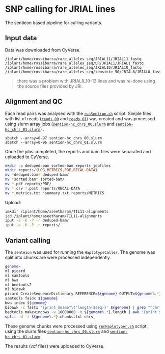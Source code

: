 # SNP calling for JRIAL lines

The sentieon based pipeline for calling variants.

## Input data

Data was downloaded from CyVerse.

```
/iplant/home/rossibarra/rare_alleles_seq/JRIAL11/JRIAL11_fastq
/iplant/home/rossibarra/rare_alleles_seq/LR/JRIAL1/JRIAL1_fastq
/iplant/home/rossibarra/rare_alleles_seq/JRIAL10/JRIAL10_fastq
/iplant/home/rossibarra/rare_alleles_seq/teosinte_50/JRIAL8/JRIAL8_fastq
```

> there was a problem with JRIAL8_10-13 lines and was re-done using the source files provided by JRI.


## Alignment and QC

Each read pairs was analysed with the [`runSention.sh`](scripts/runSention.sh) script. Simple files with list of reads ([`reads_00`](assets/reads_00) and [`reads_01`](assets/reads_01)) was created and was processed using slurm array jobs ([`sention-hc_chrs_00.slurm`](scritps/sention-hc_chrs_00.slurm) and [`sention-hc_chrs_01.slurm`](scritps/sention-hc_chrs_01.slurm)) .

```
sbatch --array=0-97 sention-hc_chrs_00.slurm
sbatch --array=0-96 sention-hc_chrs_01.slurm
```

Once the jobs completed, the reports and bam files were separated and uploaded to CyVerse.

```bash
mkdir -p deduped-bam sorted-bam reports jobfiles
mkdir reports/{LOG,METRICS,PDF,RECAL-DATA}
mv *deduped.bam* deduped-bam/
mv *sorted.bam* sorted-bam/
mv *.pdf reports/PDF/
mv *.csv *.post reports/RECAL-DATA
mv *_metrics.txt *summary.txt reports/METRICS
```

Upload:

```bash
imkdir /iplant/home/aseetharam/TIL11-alignments
icd /iplant/home/aseetharam/TIL11-alignments
iput -a -K -P -r deduped-bam/
iput -a -K -P -r reports/
```

## Variant calling

The `senteion` was used for running the `HaplotypeCaller`. The genome was split into chunks are were processed independently.


```bash
genome=
ml picard
ml samtools
ml bwa
ml bedtools2
ml bioawk
picard CreateSequenceDictionary REFERENCE=${genome} OUTPUT=${genome%.*}.dict
samtools faidx ${genome}
bwa index ${genome}
bioawk -c fastx '{print $name"\t"length($seq)}' ${genome} | grep "^chr" > ${genome%.*}.length
bedtools makewindows -w 16000000 -g ${genome%.*}.length | awk '{print $1":"$2+1"-"$3}' > ${genome%.*}.chunks.txt
split -d -l ${genome%.*}.chunks.txt chrs_
```

These genome chunks were processed using [`runHaplotyper.sh`](scripts/runHaplotyper.sh) script, using the slurm files [`sention-hc_chrs_00.slurm`](scritps/sention-hc_chrs_00.slurm) and [`sention-hc_chrs_01.slurm`](scritps/sention-hc_chrs_01.slurm).


The results (vcf files) were uploaded to CyVerse.
